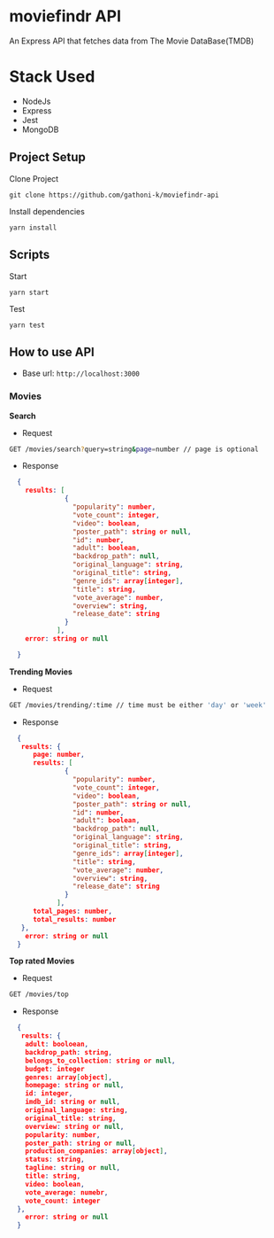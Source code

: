# moviefindr API

An Express API that fetches data from The Movie DataBase(TMDB)

# Stack Used

- NodeJs
- Express
- Jest
- MongoDB

## Project Setup

Clone Project

`git clone https://github.com/gathoni-k/moviefindr-api`

Install dependencies

`yarn install`

## Scripts

Start

`yarn start`

Test

`yarn test`

## How to use API

- Base url: `http://localhost:3000`

### Movies

**Search**

- Request

```bash
GET /movies/search?query=string&page=number // page is optional
```

- Response

```json
  {
    results: [
              {
                "popularity": number,
                "vote_count": integer,
                "video": boolean,
                "poster_path": string or null,
                "id": number,
                "adult": boolean,
                "backdrop_path": null,
                "original_language": string,
                "original_title": string,
                "genre_ids": array[integer],
                "title": string,
                "vote_average": number,
                "overview": string,
                "release_date": string
              }
            ],
    error: string or null

  }
```

**Trending Movies**

- Request

```bash
GET /movies/trending/:time // time must be either 'day' or 'week'
```

- Response

```json
  {
   results: {
      page: number,
      results: [
              {
                "popularity": number,
                "vote_count": integer,
                "video": boolean,
                "poster_path": string or null,
                "id": number,
                "adult": boolean,
                "backdrop_path": null,
                "original_language": string,
                "original_title": string,
                "genre_ids": array[integer],
                "title": string,
                "vote_average": number,
                "overview": string,
                "release_date": string
              }
            ],
      total_pages: number,
      total_results: number
   },
    error: string or null
  }
```

**Top rated Movies**

- Request

```bash
GET /movies/top
```

- Response

```json
  {
   results: {
    adult: booloean,
    backdrop_path: string,
    belongs_to_collection: string or null,
    budget: integer
    genres: array[object],
    homepage: string or null,
    id: integer,
    imdb_id: string or null,
    original_language: string,
    original_title: string,
    overview: string or null,
    popularity: number,
    poster_path: string or null,
    production_companies: array[object],
    status: string,
    tagline: string or null,
    title: string,
    video: boolean,
    vote_average: numebr,
    vote_count: integer
  },
    error: string or null
  }
```